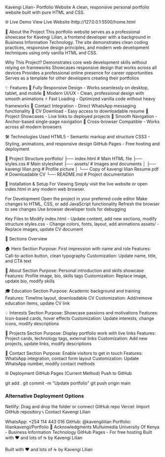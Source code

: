 Kavengi Lilian- Portfolio Website
A clean, responsive personal portfolio website built with pure HTML and CSS.

🌐 Live Demo
View Live Website lhttp://127.0.0.1:5500/home.html

🎯 About the Project
This portfolio website serves as a professional showcase for Kavengi Lilian, a frontend developer with a background in Business Information Technology. The site demonstrates clean coding practices, responsive design principles, and modern web development techniques using only vanilla HTML and CSS.

Why This Project?
Demonstrates core web development skills without relying on frameworks
Showcases responsive design that works across all devices
Provides a professional online presence for career opportunities
Serves as a template for other developers creating their portfolios

✨ Features
📱 Fully Responsive Design - Works seamlessly on desktop, tablet, and mobile
🎨 Modern UI/UX - Clean, professional design with smooth animations
⚡ Fast Loading - Optimized vanilla code without heavy frameworks
📧 Contact Integration - Direct WhatsApp messaging functionality
📄 CV Download - Easy access to downloadable resume
🔗 Project Showcases - Live links to deployed projects
🎯 Smooth Navigation - Anchor-based single-page navigation
🌙 Cross-browser Compatible - Works across all modern browsers

🛠 Technologies Used
HTML5 - Semantic markup and structure
CSS3 - Styling, animations, and responsive design
GitHub Pages - Free hosting and deployment

📁 Project Structure
portfolio/
├── index.html              # Main HTML file
├── styles.css              # Main stylesheet
├── assets/                 # Images and documents
│   ├── kavengi lilian.png  # Profile picture
│   └── Copy of kavengi lilian Resume.pdf  # Downloadable CV
└── README.md              # Project documentation

🚀 Installation & Setup
For Viewing
Simply visit the live website or open index.html in any modern web browser.

For Development
Open the project in your preferred code editor
Make changes to HTML, CSS, or add JavaScript functionality
Refresh the browser to see changes
Use browser developer tools for debugging

Key Files to Modify
index.html - Update content, add new sections, modify structure
styles.css - Change colors, fonts, layout, add animations
assets/ - Replace images, update CV document

📄 Sections Overview

🏠 Hero Section
Purpose: First impression with name and role
Features: Call-to-action button, clean typography
Customization: Update name, title, and CTA text

👤 About Section
Purpose: Personal introduction and skills showcase
Features: Profile image, bio, skills tags
Customization: Replace image, update bio, modify skills

🎓 Education Section
Purpose: Academic background and training
Features: Timeline layout, downloadable CV
Customization: Add/remove education items, update CV link

💡 Interests Section
Purpose: Showcase passions and motivations
Features: Icon-based cards, hover effects
Customization: Update interests, change icons, modify descriptions

🚀 Projects Section
Purpose: Display portfolio work with live links
Features: Project cards, technology tags, external links
Customization: Add new projects, update links, modify descriptions

📧 Contact Section
Purpose: Enable visitors to get in touch
Features: WhatsApp integration, contact form layout
Customization: Update WhatsApp number, modify contact methods

🌐 Deployment
GitHub Pages (Current Method)
Push to GitHub

git add .
git commit -m "Update portfolio"
git push origin main


### Alternative Deployment Options
Netlify: Drag and drop the folder or connect GitHub repo
Vercel: Import GitHub repository
📞 Contact Kavengi Lilian

WhatsApp: +254 114 443 016
GitHub: @kavengililian
Portfolio: liliankavengi/Portfolio
🎉 Acknowledgments
Multuimedia University Of Kenya - Business Information Technology
GitHub Pages - For free hosting
Built with ❤️ and lots of ☕ by Kavengi Lilian

Built with ❤️ and lots of ☕ by Kavengi Lilian
